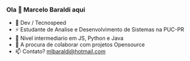 ### Ola 👋 Marcelo Baraldi aqui

- 🔭 Dev / Tecnospeed
- ⚡ Estudante de Analise e Desenvolvimento de Sistemas na PUC-PR
- 🌱 Nivel intermediario em JS, Python e Java
- 👯 A procura de colaborar com projetos Opensource
- 📫 Contato? mlbaraldi@hotmail.com

<!--
**mlbaraldi/mlbaraldi** is a ✨ _special_ ✨ repository because its `README.md` (this file) appears on your GitHub profile.

Here are some ideas to get you started:

- 🔭 I’m currently working on ...
- 🌱 I’m currently learning ...
- 👯 I’m looking to collaborate on ...
- 🤔 I’m looking for help with ...
- 💬 Ask me about ...
- 📫 How to reach me: ...
- 😄 Pronouns: ...
- ⚡ Fun fact: ...
-->
